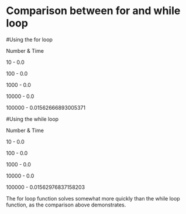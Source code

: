 # Comparison between for and while loop

#Using the for loop

Number & Time

10 - 0.0

100 - 0.0

1000 - 0.0

10000 - 0.0

100000 - 0.01562666893005371



#Using the while loop

Number & Time

10 - 0.0

100 - 0.0

1000 - 0.0

10000 - 0.0

100000 - 0.01562976837158203



The for loop function solves somewhat more quickly than the while loop function, as the comparison above demonstrates.
